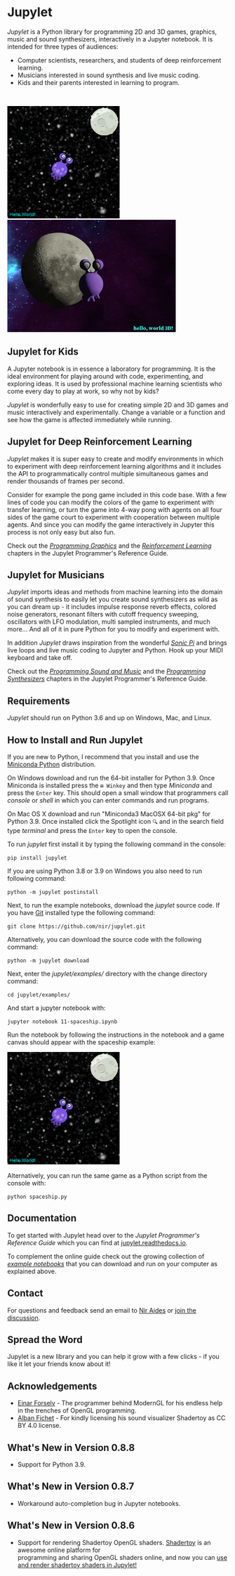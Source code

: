 # Jupylet

*Jupylet* is a Python library for programming 2D and 3D games, graphics, music 
and sound synthesizers, interactively in a Jupyter notebook. It is intended 
for three types of audiences:

* Computer scientists, researchers, and students of deep reinforcement learning.
* Musicians interested in sound synthesis and live music coding.
* Kids and their parents interested in learning to program.

&nbsp;

<p float="left">
    <img src="docs/images/spaceship.gif" width="256" />
    <img src="docs/images/spaceship_3d.gif" width="384" />
</p>

## Jupylet for Kids

A Jupyter notebook is in essence a laboratory for programming. It is the ideal
environment for playing around with code, experimenting, and exploring ideas.
It is used by professional machine learning scientists who come every day to
play at work, so why not by kids?

*Jupylet* is wonderfully easy to use for creating simple 2D and 3D games and 
music interactively and experimentally. Change a variable or a function and 
see how the game is affected immediately while running.

## Jupylet for Deep Reinforcement Learning

*Jupylet* makes it is super easy to create and modify environments in which to
experiment with deep reinforcement learning algorithms and it includes the API
to programmatically control multiple simultaneous games and render thousands 
of frames per second.

Consider for example the pong game included in this code base. With a few
lines of code you can modify the colors of the game to experiment with transfer 
learning, or turn the game into 4-way pong with agents on all four sides of the 
game court to experiment with cooperation between multiple agents. And since you 
can modify the game interactively in Jupyter this process is not only easy but 
also fun.  

Check out the [*Programming Graphics*](https://jupylet.readthedocs.io/en/latest/programmers_reference_guide/graphics.html) 
and the [*Reinforcement Learning*](https://jupylet.readthedocs.io/en/latest/programmers_reference_guide/rl.html) 
chapters in the Jupylet Programmer's Reference Guide.

## Jupylet for Musicians

*Jupylet* imports ideas and methods from machine learning into the domain
of sound synthesis to easily let you create sound synthesizers as wild as you
can dream up - it includes impulse response reverb effects, colored noise 
generators, resonant filters with cutoff frequency sweeping, oscillators with 
LFO modulation, multi sampled instruments, and much more... And all of it in 
pure Python for you to modify and experiment with.

In addition *Jupylet* draws inspiration from the wonderful [*Sonic Pi*](https://sonic-pi.net/)
and brings live loops and live music coding to Jupyter and Python. Hook up 
your MIDI keyboard and take off.

Check out the [*Programming Sound and Music*](https://jupylet.readthedocs.io/en/latest/programmers_reference_guide/sound.html) 
and the [*Programming Synthesizers*](https://jupylet.readthedocs.io/en/latest/programmers_reference_guide/synthesis.html)
chapters in the Jupylet Programmer's Reference Guide.

## Requirements

*Jupylet* should run on Python 3.6 and up on Windows, Mac, and Linux.

## How to Install and Run Jupylet

If you are new to Python, I recommend that you install and use the
[Miniconda Python](https://docs.conda.io/en/latest/miniconda.html)
distribution. 

On Windows download and run the 64-bit installer for Python 3.9. Once 
Miniconda is installed press the `⊞ Winkey` and then type *Miniconda* and 
press the `Enter` key. This should open a small window that programmers call 
*console* or *shell* in which you can enter commands and run programs.

On Mac OS X download and run "Miniconda3 MacOSX 64-bit pkg" for Python 3.9.
Once installed click the Spotlight icon `🔍` and in the search field type 
*terminal* and press the `Enter` key to open the console.

To run *jupylet* first install it by typing the following command in the
console:

    pip install jupylet

If you are using Python 3.8 or 3.9 on Windows you also need to run following command:

    python -m jupylet postinstall

Next, to run the example notebooks, download the *jupylet* source code. 
If you have [Git](https://git-scm.com/) installed type the following command:

    git clone https://github.com/nir/jupylet.git

Alternatively, you can download the source code with the following command:

    python -m jupylet download

Next, enter the *jupylet/examples/* directory with the change directory
command:

    cd jupylet/examples/

And start a jupyter notebook with:

    jupyter notebook 11-spaceship.ipynb

Run the notebook by following the instructions in the notebook and a game
canvas should appear with the spaceship example:

<img src="docs/images/spaceship.gif" width="256" height="256" />

Alternatively, you can run the same game as a Python script from the console 
with:

    python spaceship.py

## Documentation

To get started with Jupylet head over to the *Jupylet Programmer's Reference 
Guide* which you can find at 
[jupylet.readthedocs.io](https://jupylet.readthedocs.io/).  

To complement the online guide check out the growing collection of 
[*example notebooks*](examples/) that you can download and run on your 
computer as explained above.

## Contact

For questions and feedback send an email to [Nir Aides](mailto:nir@winpdb.org) or [join the discussion](https://github.com/nir/jupylet/discussions).

## Spread the Word

Jupylet is a new library and you can help it grow with a few clicks - 
if you like it let your friends know about it!

## Acknowledgements

* [Einar Forselv](https://github.com/einarf) - The programmer behind ModernGL 
for his endless help in the trenches of OpenGL programming.
* [Alban Fichet](https://afichet.github.io/) - For kindly licensing his 
sound visualizer Shadertoy as CC BY 4.0 license.

## What's New in Version 0.8.8

* Support for Python 3.9. 

## What's New in Version 0.8.7

* Workaround auto-completion bug in Jupyter notebooks. 

## What's New in Version 0.8.6

* Support for rendering Shadertoy OpenGL shaders. 
[Shadertoy](https://www.shadertoy.com/) is an awesome online platform for  
programming and sharing OpenGL shaders online, and now you can 
[use and render shadertoy shaders in Jupylet!](https://jupylet.readthedocs.io/en/latest/programmers_reference_guide/graphics-3d.html#shadertoys)

